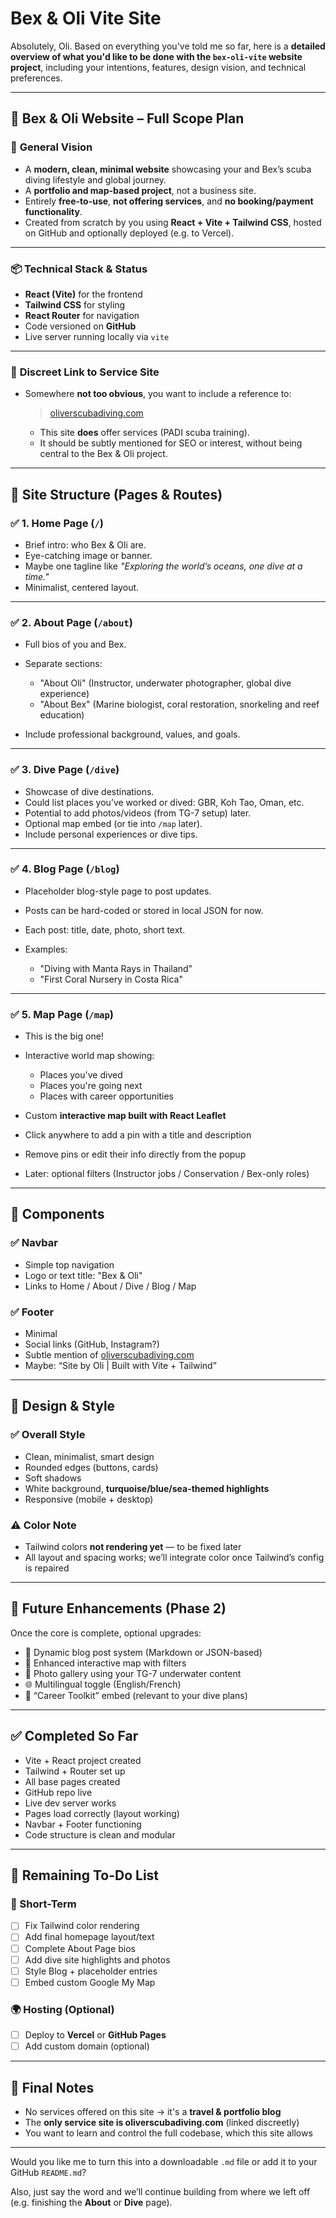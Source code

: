 # Bex & Oli Vite Site
Absolutely, Oli. Based on everything you've told me so far, here is a **detailed overview of what you'd like to be done with the `bex-oli-vite` website project**, including your intentions, features, design vision, and technical preferences.

---

## 🐠 **Bex & Oli Website – Full Scope Plan**

### 🧭 **General Vision**

* A **modern, clean, minimal website** showcasing your and Bex’s scuba diving lifestyle and global journey.
* A **portfolio and map-based project**, not a business site.
* Entirely **free-to-use**, **not offering services**, and **no booking/payment functionality**.
* Created from scratch by you using **React + Vite + Tailwind CSS**, hosted on GitHub and optionally deployed (e.g. to Vercel).

---

### 📦 **Technical Stack & Status**

* **React (Vite)** for the frontend
* **Tailwind CSS** for styling
* **React Router** for navigation
* Code versioned on **GitHub**
* Live server running locally via `vite`

---

### 🔗 **Discreet Link to Service Site**

* Somewhere **not too obvious**, you want to include a reference to:

  > [oliverscubadiving.com](https://oliverscubadiving.com)

  * This site **does** offer services (PADI scuba training).
  * It should be subtly mentioned for SEO or interest, without being central to the Bex & Oli project.

---

## 🧱 Site Structure (Pages & Routes)

### ✅ 1. **Home Page** (`/`)

* Brief intro: who Bex & Oli are.
* Eye-catching image or banner.
* Maybe one tagline like *"Exploring the world’s oceans, one dive at a time."*
* Minimalist, centered layout.

---

### ✅ 2. **About Page** (`/about`)

* Full bios of you and Bex.
* Separate sections:

  * "About Oli" (Instructor, underwater photographer, global dive experience)
  * "About Bex" (Marine biologist, coral restoration, snorkeling and reef education)
* Include professional background, values, and goals.

---

### ✅ 3. **Dive Page** (`/dive`)

* Showcase of dive destinations.
* Could list places you’ve worked or dived: GBR, Koh Tao, Oman, etc.
* Potential to add photos/videos (from TG-7 setup) later.
* Optional map embed (or tie into `/map` later).
* Include personal experiences or dive tips.

---

### ✅ 4. **Blog Page** (`/blog`)

* Placeholder blog-style page to post updates.
* Posts can be hard-coded or stored in local JSON for now.
* Each post: title, date, photo, short text.
* Examples:

  * "Diving with Manta Rays in Thailand"
  * "First Coral Nursery in Costa Rica"

---

### ✅ 5. **Map Page** (`/map`)

* This is the big one!
* Interactive world map showing:

  * Places you've dived
  * Places you're going next
  * Places with career opportunities
* Custom **interactive map built with React Leaflet**
* Click anywhere to add a pin with a title and description
* Remove pins or edit their info directly from the popup
* Later: optional filters (Instructor jobs / Conservation / Bex-only roles)

---

## 🧩 Components

### ✅ Navbar

* Simple top navigation
* Logo or text title: "Bex & Oli"
* Links to Home / About / Dive / Blog / Map

### ✅ Footer

* Minimal
* Social links (GitHub, Instagram?)
* Subtle mention of [oliverscubadiving.com](https://oliverscubadiving.com)
* Maybe: “Site by Oli | Built with Vite + Tailwind”

---

## 🎨 Design & Style

### ✅ Overall Style

* Clean, minimalist, smart design
* Rounded edges (buttons, cards)
* Soft shadows
* White background, **turquoise/blue/sea-themed highlights**
* Responsive (mobile + desktop)

### ⚠️ Color Note

* Tailwind colors **not rendering yet** — to be fixed later
* All layout and spacing works; we’ll integrate color once Tailwind’s config is repaired

---

## 🧪 Future Enhancements (Phase 2)

Once the core is complete, optional upgrades:

* 🧭 Dynamic blog post system (Markdown or JSON-based)
* 📍 Enhanced interactive map with filters
* 🎥 Photo gallery using your TG-7 underwater content
* 🌐 Multilingual toggle (English/French)
* 🧰 “Career Toolkit” embed (relevant to your dive plans)

---

## ✅ Completed So Far

* Vite + React project created
* Tailwind + Router set up
* All base pages created
* GitHub repo live
* Live dev server works
* Pages load correctly (layout working)
* Navbar + Footer functioning
* Code structure is clean and modular

---

## 🚧 Remaining To-Do List

### 🔨 Short-Term

* [ ] Fix Tailwind color rendering
* [ ] Add final homepage layout/text
* [ ] Complete About Page bios
* [ ] Add dive site highlights and photos
* [ ] Style Blog + placeholder entries
* [ ] Embed custom Google My Map

### 🌍 Hosting (Optional)

* [ ] Deploy to **Vercel** or **GitHub Pages**
* [ ] Add custom domain (optional)

---

## 💬 Final Notes

* No services offered on this site → it's a **travel & portfolio blog**
* The **only service site is oliverscubadiving.com** (linked discreetly)
* You want to learn and control the full codebase, which this site allows

---

Would you like me to turn this into a downloadable `.md` file or add it to your GitHub `README.md`?

Also, just say the word and we’ll continue building from where we left off (e.g. finishing the **About** or **Dive** page).
